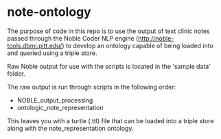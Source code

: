 # note-ontology

The purpose of code in this repo is to use the output of text clinic notes passed through the Noble Coder NLP engine (http://noble-tools.dbmi.pitt.edu/) to develop an ontology capable of being loaded into and queried using a triple store.

Raw Noble output for use with the scripts is located in the 'sample data' folder.

The raw output is run through scripts in the following order:
- NOBLE_output_processing
- ontologic_note_representation

This leaves you with a turtle (.ttl) file that can be loaded into a triple store along with the note_representation ontology.